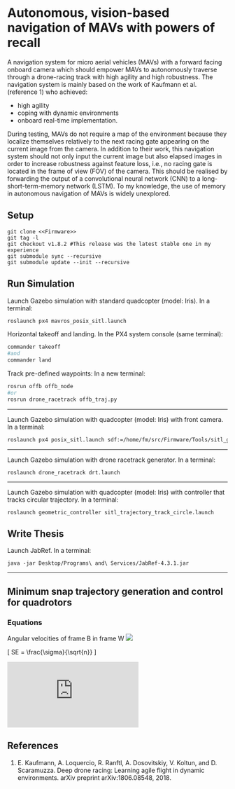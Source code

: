 # Autonomous, vision-based navigation of MAVs with powers of recall
A navigation system for micro aerial vehicles (MAVs) with a forward facing onboard camera which should empower MAVs to autonomously traverse through a drone-racing track with high agility and high robustness. The navigation system is mainly based on the work of Kaufmann et al. (reference 1) who achieved: 
- high agility
- coping with dynamic environments
- onboard real-time implementation.

During testing, MAVs do not require a map of the environment because they localize themselves relatively to the next racing gate appearing on the current image from the camera. In addition to their work, this navigation system should not only input the current image but also elapsed images in order to increase robustness against feature loss, i.e., no racing gate is located in the frame of view (FOV) of the camera. This should be realised by forwarding the output of a convolutional neural network (CNN) to a long-short-term-memory network (LSTM). To my knowledge, the use of memory in autonomous navigation of MAVs is widely unexplored.


## Setup
```git
git clone <<Firmware>>
git tag -l
git checkout v1.8.2 #This release was the latest stable one in my experience
git submodule sync --recursive
git submodule update --init --recursive
```


## Run Simulation
Launch Gazebo simulation with standard quadcopter (model: Iris). In a terminal:
```bash
roslaunch px4 mavros_posix_sitl.launch
```
Horizontal takeoff and landing. In the PX4 system console (same terminal):
```bash
commander takeoff
#and
commander land
```
Track pre-defined waypoints: In a new terminal:
```bash
rosrun offb offb_node
#or
rosrun drone_racetrack offb_traj.py
```
---

Launch Gazebo simulation with quadcopter (model: Iris) with front camera. In a terminal:
```bash
roslaunch px4 posix_sitl.launch sdf:=/home/fm/src/Firmware/Tools/sitl_gazebo/models/iris_fpv_cam/iris_fpv_cam.sdf
```
---

Launch Gazebo simulation with drone racetrack generator. In a terminal:
```
roslaunch drone_racetrack drt.launch
```

---

Launch Gazebo simulation with quadcopter (model: Iris) with controller that tracks circular trajectory. In a terminal:
```
roslaunch geometric_controller sitl_trajectory_track_circle.launch
```



## Write Thesis
Launch JabRef. In a terminal:
```
java -jar Desktop/Programs\ and\ Services/JabRef-4.3.1.jar
```
---


## Minimum snap trajectory generation and control for quadrotors
### Equations
Angular velocities of frame B in frame W
<img src="https://latex.codecogs.com/gif.latex? \omega_{BW} = p \vec x_B + q \vec y_B + r \vec z_B" /> 


\[
SE = \frac{\sigma}{\sqrt{n}}
\]

![equation](http://latex.codecogs.com/gif.latex?Concentration%3D%5Cfrac%7BTotalTemplate%7D%7BTotalVolume%7D)


## References
1. E. Kaufmann, A. Loquercio, R. Ranftl, A. Dosovitskiy, V. Koltun, and D. Scaramuzza. Deep drone racing: Learning agile flight in dynamic environments. arXiv preprint arXiv:1806.08548, 2018.
